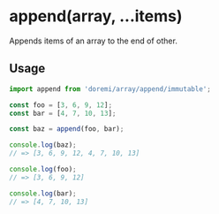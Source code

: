 # append(array, ...items)

Appends items of an array to the end of other.

## Usage

```js
import append from 'doremi/array/append/immutable';

const foo = [3, 6, 9, 12];
const bar = [4, 7, 10, 13];

const baz = append(foo, bar);

console.log(baz);
// => [3, 6, 9, 12, 4, 7, 10, 13]

console.log(foo);
// => [3, 6, 9, 12]

console.log(bar);
// => [4, 7, 10, 13]
```
